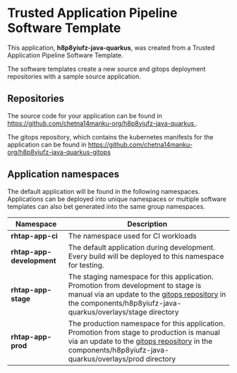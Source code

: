 # Trusted Application Pipeline Software Template

This application, **h8p8yiufz-java-quarkus**, was created from a Trusted Application Pipeline Software Template.

The software templates create a new source and gitops deployment repositories with a sample source application. 

## Repositories

The source code for your application can be found in [https://github.com/chetna14manku-org/h8p8yiufz-java-quarkus ](https://github.com/chetna14manku-org/h8p8yiufz-java-quarkus ).
 
The gitops repository, which contains the kubernetes manifests for the application can be found in 
[https://github.com/chetna14manku-org/h8p8yiufz-java-quarkus-gitops ](https://github.com/chetna14manku-org/h8p8yiufz-java-quarkus-gitops ) 

## Application namespaces 

The default application will be found in the following namespaces. Applications can be deployed into unique namespaces or multiple software templates can also bet generated into the same group namespaces.  

|  Namespace   |  Description   |  
| -------- | -------- |
| **rhtap-app-ci** | The namespace used for CI workloads |
| **rhtap-app-development** | The default application during development. Every build will be deployed to this namespace for testing. |
| **rhtap-app-stage** | The staging namespace for this application. Promotion from development to stage is manual via an update to the [gitops repository](https://github.com/chetna14manku-org/h8p8yiufz-java-quarkus-gitops ) in the components/h8p8yiufz-java-quarkus/overlays/stage directory |
| **rhtap-app-prod** | The production namespace for this application. Promotion from stage to production is manual via an update to the [gitops repository](https://github.com/chetna14manku-org/h8p8yiufz-java-quarkus-gitops ) in the components/h8p8yiufz-java-quarkus/overlays/prod directory |